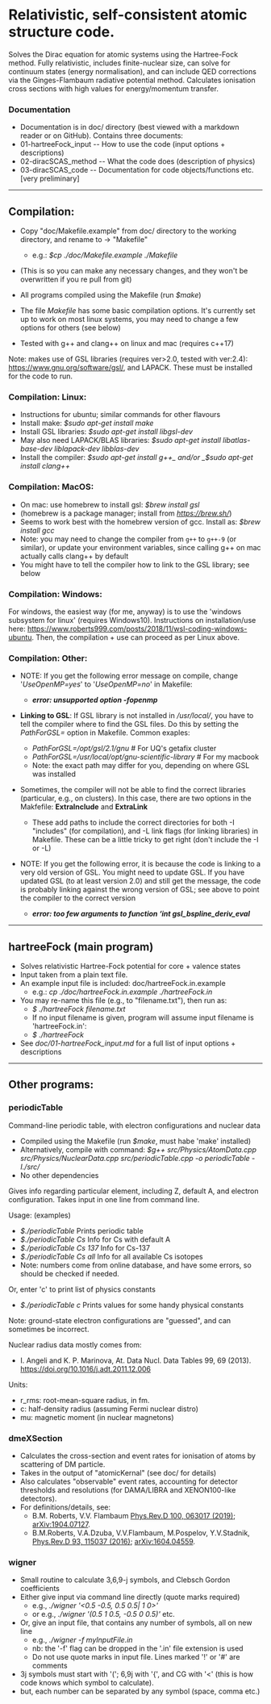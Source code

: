 # Relativistic, self-consistent atomic structure code.

Solves the Dirac equation for atomic systems using the Hartree-Fock method.
Fully relativistic, includes finite-nuclear size, can solve for continuum states (energy normalisation), and can include QED corrections via the Ginges-Flambaum radiative potential method. Calculates ionisation cross sections with high values for energy/momentum transfer.


### Documentation

 * Documentation is in doc/ directory (best viewed with a markdown reader or on GitHub). Contains three documents:
 * 01-hartreeFock_input -- How to use the code (input options + descriptions)
 * 02-diracSCAS_method  -- What the code does (description of physics)
 * 03-diracSCAS_code    -- Documentation for code objects/functions etc. [very preliminary]

--------------------------------------------------------------------------------

## Compilation:

 * Copy "doc/Makefile.example" from doc/ directory to the working directory, and rename to -> "Makefile"
    * e.g.: _$cp ./doc/Makefile.example ./Makefile_
 * (This is so you can make any necessary changes, and they won't be overwritten if you re pull from git)

 * All programs compiled using the Makefile (run _$make_)
 * The file _Makefile_ has some basic compilation options. It's currently set up to work on most linux systems, you may need to change a few options for others (see below)
 * Tested with g++ and clang++ on linux and mac (requires c++17)

Note: makes use of GSL libraries (requires ver>2.0, tested with ver:2.4): https://www.gnu.org/software/gsl/, and LAPACK. These must be installed for the code to run.


### Compilation: Linux:

  * Instructions for ubuntu; similar commands for other flavours
  * Install make: _$sudo apt-get install make_
  * Install GSL libraries: _$sudo apt-get install libgsl-dev_
  * May also need LAPACK/BLAS libraries: _$sudo apt-get install libatlas-base-dev liblapack-dev libblas-dev_
  * Install the compiler: _$sudo apt-get install g++_ and/or _$sudo apt-get install clang++_


### Compilation: MacOS:

  * On mac: use homebrew to install gsl: _$brew install gsl_
  * (homebrew is a package manager; install from _https://brew.sh/_)
  * Seems to work best with the homebrew version of gcc. Install as: _$brew install gcc_
  * Note: you may need to change the compiler from `g++` to `g++-9` (or similar), or update your environment variables, since calling g++ on mac actually calls clang++ by default
  * You might have to tell the compiler how to link to the GSL library; see below


### Compilation: Windows:

For windows, the easiest way (for me, anyway) is to use the 'windows subsystem for linux' (requires Windows10). Instructions on installation/use here: https://www.roberts999.com/posts/2018/11/wsl-coding-windows-ubuntu.
Then, the compilation + use can proceed as per Linux above.

### Compilation: Other:

 * NOTE: If you get the following error message on compile, change '_UseOpenMP=yes_' to '_UseOpenMP=no_' in Makefile:
   * **_error: unsupported option -fopenmp_**

 * **Linking to GSL**: If GSL library is not installed in _/usr/local/_, you have to tell the compiler where to find the GSL files. Do this by setting the _PathForGSL=_ option in Makefile. Common exaples:
   * _PathForGSL=/opt/gsl/2.1/gnu_  # For UQ's getafix cluster
   * _PathForGSL=/usr/local/opt/gnu-scientific-library_ # For my macbook
   * Note: the exact path may differ for you, depending on where GSL was installed

 * Sometimes, the compiler will not be able to find the correct libraries (particular, e.g., on clusters). In this case, there are two options in the Makfefile: **ExtraInclude** and **ExtraLink**
   * These add paths to include the correct directories for both -I "includes" (for compilation), and -L link flags (for linking libraries) in Makefile. These can be a little tricky to get right (don't include the -I or -L)

 * NOTE: If you get the following error, it is because the code is linking to a very old version of GSL. You might need to update GSL. If you have updated GSL (to at least version 2.0) and still get the message, the code is probably linking against the wrong version of GSL; see above to point the compiler to the correct version
   * **_error: too few arguments to function ‘int gsl_bspline_deriv_eval_**

--------------------------------------------------------------------------------

## hartreeFock (main program)

 * Solves relativistic Hartree-Fock potential for core + valence states
 * Input taken from a plain text file.
 * An example input file is included: doc/hartreeFock.in.example
    * e.g.: _cp ./doc/hartreeFock.in.example ./hartreeFock.in_
 * You may re-name this file (e.g., to "filename.txt"), then run as:
    * _$ ./hartreeFock filename.txt_
    * If no input filename is given, program will assume input filename is 'hartreeFock.in':
    * _$ ./hartreeFock_
 * See _doc/01-hartreeFock_input.md_ for a full list of input options + descriptions

--------------------------------------------------------------------------------

## Other programs:

### periodicTable

Command-line periodic table, with electron configurations and nuclear data

 * Compiled using the Makefile (run _$make_, must habe 'make' installed)
 * Alternatively, compile with command:
_$g++ src/Physics/AtomData.cpp src/Physics/NuclearData.cpp src/periodicTable.cpp -o periodicTable -I./src/_
 * No other dependencies

Gives info regarding particular element, including Z, default A, and electron configuration.
Takes input in one line from command line.

Usage: (examples)
 * _$./periodicTable_           Prints periodic table
 * _$./periodicTable Cs_        Info for Cs with default A
 * _$./periodicTable Cs 137_    Info for Cs-137
 * _$./periodicTable Cs all_    Info for all available Cs isotopes
 * Note: numbers come from online database, and have some errors,
so should be checked if needed.

 Or, enter 'c' to print list of physics constants
  * _$./periodicTable c_        Prints values for some handy physical constants

Note: ground-state electron configurations are "guessed", and can sometimes be incorrect.

Nuclear radius data mostly comes from:
 * I. Angeli and K. P. Marinova, At. Data Nucl. Data Tables 99, 69 (2013).
https://doi.org/10.1016/j.adt.2011.12.006

Units:
 * r_rms: root-mean-square radius, in fm.
 * c: half-density radius (assuming Fermi nuclear distro)
 * mu: magnetic moment (in nuclear magnetons)


### dmeXSection

 * Calculates the cross-section and event rates for ionisation of atoms
 by scattering of DM particle.
 * Takes in the output of "atomicKernal" (see doc/ for details)
 * Also calculates "observable" event rates, accounting for detector thresholds
 and resolutions (for DAMA/LIBRA and XENON100-like detectors).
 * For definitions/details, see:
   * B.M. Roberts, V.V. Flambaum
[Phys.Rev.D 100, 063017 (2019)](https://link.aps.org/doi/10.1103/PhysRevD.100.063017 "pay-walled");
[arXiv:1904.07127](https://arxiv.org/abs/1904.07127 "free download").
   * B.M.Roberts, V.A.Dzuba, V.V.Flambaum, M.Pospelov, Y.V.Stadnik,
[Phys.Rev.D 93, 115037 (2016)](https://link.aps.org/doi/10.1103/PhysRevD.93.115037 "pay-walled");
[arXiv:1604.04559](https://arxiv.org/abs/1604.04559 "free download").


### wigner

 * Small routine to calculate 3,6,9-j symbols, and Clebsch Gordon coefficients
 * Either give input via command line directly (quote marks required)
   * e.g., _./wigner '<0.5 -0.5, 0.5 0.5| 1 0>'_
   * or e.g., _./wigner '(0.5 1 0.5, -0.5 0 0.5)'_ etc.
 * Or, give an input file, that contains any number of symbols, all on new line
   * e.g., _./wigner -f myInputFile.in_
   * nb: the '-f' flag can be dropped in the '.in' file extension is used
   * Do not use quote marks in input file. Lines marked '!' or '#' are comments
 * 3j symbols must start with '('; 6,9j with '{', and CG with '<' (this is how code knows which symbol to calculate).
 * but, each number can be separated by any symbol (space, comma etc.)
